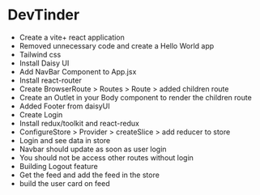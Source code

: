 # DevTinder

- Create a vite+ react application
- Removed unnecessary code and create a Hello World app
- Tailwind css
- Install Daisy UI
- Add NavBar Component to App.jsx
- Install react-router
- Create BrowserRoute > Routes > Route > added children route
- Create an Outlet in your Body component to render the children route
- Added Footer from daisyUI
- Create Login
- Install redux/toolkit and react-redux
- ConfigureStore > Provider > createSlice > add reducer to store
- Login and see data in store
- Navbar should update as soon as user login
- You should not be access other routes without login
- Building Logout feature
- Get the feed and add the feed in the store
- build the user card on feed
